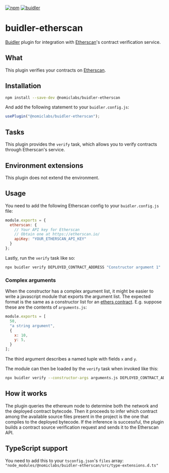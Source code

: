 [![npm](https://img.shields.io/npm/v/@nomiclabs/buidler-etherscan.svg)](https://www.npmjs.com/package/@nomiclabs/buidler-etherscan)
[![buidler](https://buidler.dev/buidler-plugin-badge.svg?1)](https://buidler.dev)

# buidler-etherscan

[Buidler](http://buidler.dev) plugin for integration with [Etherscan](https://etherscan.io)'s contract verification service.

## What

This plugin verifies your contracts on [Etherscan](https://etherscan.io).

## Installation

```bash
npm install --save-dev @nomiclabs/buidler-etherscan
```

And add the following statement to your `buidler.config.js`:

```js
usePlugin("@nomiclabs/buidler-etherscan");
```

## Tasks

This plugin provides the `verify` task, which allows you to verify contracts through Etherscan's service.

## Environment extensions

This plugin does not extend the environment.

## Usage

You need to add the following Etherscan config to your `buidler.config.js` file:

```js
module.exports = {
  etherscan: {
    // Your API key for Etherscan
    // Obtain one at https://etherscan.io/
    apiKey: "YOUR_ETHERSCAN_API_KEY"
  }
};
```

Lastly, run the `verify` task like so:

```bash
npx buidler verify DEPLOYED_CONTRACT_ADDRESS "Constructor argument 1"
```

### Complex arguments

When the constructor has a complex argument list, it might be easier to write a javascript module that exports the argument list. The expected format is the same as a constructor list for an [ethers contract](https://docs.ethers.io/v5/api/contract/). E.g. suppose these are the contents of `arguments.js`:

```js
module.exports = [
  50,
  "a string argument",
  {
    x: 10,
    y: 5,
  }
];
```

The third argument describes a named tuple with fields `x` and `y`.

The module can then be loaded by the `verify` task when invoked like this:

```bash
npx buidler verify --constructor-args arguments.js DEPLOYED_CONTRACT_ADDRESS
```

## How it works

The plugin queries the ethereum node to determine both the network and the deployed contract bytecode. Then it proceeds to infer which contract among the available source files present in the project is the one that compiles to the deployed bytecode. If the inference is successful, the plugin builds a contract source verification request and sends it to the Etherscan API.

## TypeScript support

You need to add this to your `tsconfig.json`'s `files` array: `"node_modules/@nomiclabs/buidler-etherscan/src/type-extensions.d.ts"`
